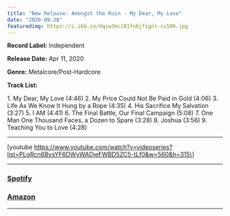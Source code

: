 ```yaml
---
title: "New Release: Amongst the Ruin - My Dear, My Love"
date: "2020-09-28"
featuredimg: https://i.ibb.co/Hqzw3mc/81fnbjfignl-ss500.jpg
---
```


**Record Label:** Independent

**Release Date:** Apr 11, 2020

**Genre:** Metalcore/Post-Hardcore

**Track List:** 

1\. My Dear, My Love (4:46) 2. My Price Could Not Be Paid in Gold (4:06) 3. Life As We Know It Hung by a Rope (4:35) 4. His Sacrifice My Salvation (3:27) 5. I AM (4:41) 6. The Final Battle, Our Final Campaign (5:08) 7. One Man One Thousand Faces, a Dozen to Spare (3:28) 8. Joshua (3:56) 9. Teaching You to Love (4:28)

* * *

\[youtube https://www.youtube.com/watch?v=videoseries?list=PLgRcn6BvsYF6DWyWADjeFWBD5ZC5-tLf0&w=560&h=315\]

* * *

### [Spotify](https://l.facebook.com/l.php?u=https%3A%2F%2Fopen.spotify.com%2Fartist%2F1dgFzNJw6ItMYsuUckkRxX%3Fsi%3DYh1Plk4MQ1er64ZtEXnAAA%26fbclid%3DIwAR1SHs5i-m3m7p2sGMD-6BuP1UM9yzQwA2JGCsiIO-R8IxSiJxVsj8j62kU&h=AT1TTdyBe3GiGSCfyuCerxIgWaTlnUW0Q_yTZcfjt2Z8Hf7rURk1cP1TGAKy2kwAREgIeAt4tRbey0wl5jtPY94tKWQT51CeW7u5lU7NC3_wAISikfhE6XIqBDU8UJacaabG)

### [Amazon](https://www.amazon.com/gp/product/B086RTQYJ5/ref=dm_ws_sp_ps_dp)

* * *

